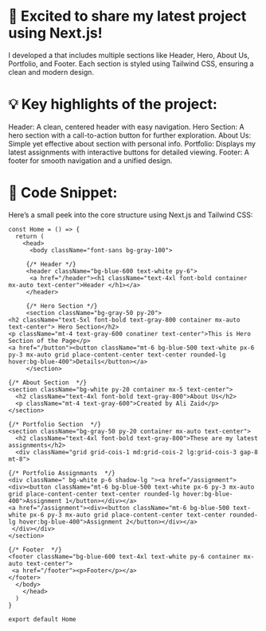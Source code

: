  # 🚀 Excited to share my latest project using Next.js!
I developed a that includes multiple sections like Header, Hero, About Us, Portfolio, and Footer. Each section is styled using Tailwind CSS, ensuring a clean and modern design.

# 💡 Key highlights of the project:

Header: A clean, centered header with easy navigation.
Hero Section: A hero section with a call-to-action button for further exploration.
About Us: Simple yet effective about section with personal info.
Portfolio: Displays my latest assignments with interactive buttons for detailed viewing.
Footer: A footer for smooth navigation and a unified design.

# 📂 Code Snippet:
Here’s a small peek into the core structure using Next.js and Tailwind CSS:

```
const Home = () => {
  return (
    <head>
      <body className="font-sans bg-gray-100">

     {/* Header */}
     <header className="bg-blue-600 text-white py-6">
      <a href="/header"><h1 className="text-4xl font-bold container mx-auto text-center">Header </h1></a>
     </header>

     {/* Hero Section */}
     <section className="bg-gray-50 py-20">
<h2 className="text-5xl font-bold text-gray-800 container mx-auto text-center"> Hero Section</h2>
<p className="mt-4 text-gray-600 conatiner text-center">This is Hero Section of the Page</p>
<a href="/button"><button className="mt-6 bg-blue-500 text-white px-6 py-3 mx-auto grid place-content-center text-center rounded-lg hover:bg-blue-400">Details</button></a>
     </section>

{/* About Section  */}
<section className="bg-white py-20 container mx-5 text-center">
  <h2 className="text-4xl font-bold text-gray-800">About Us</h2>
  <p className="mt-4 text-gray-600">Created by Ali Zaid</p>
</section>

{/* Portfolio Section  */}
<section className="bg-gray-50 py-20 container mx-auto text-center">
  <h2 className="text-4xl font-bold text-gray-800">These are my latest assignments</h2>
  <div className="grid grid-cois-1 md:grid-cois-2 lg:grid-cois-3 gap-8 mt-8">

{/* Portfolio Assignmants  */}
<div className=" bg-white p-6 shadow-lg "><a href="/assignment">
<div><button className="mt-6 bg-blue-500 text-white px-6 py-3 mx-auto grid place-content-center text-center rounded-lg hover:bg-blue-400">Assignment 1</button></div></a>
<a href="/assignment"><div><button className="mt-6 bg-blue-500 text-white px-6 py-3 mx-auto grid place-content-center text-center rounded-lg hover:bg-blue-400">Assignment 2</button></div></a>
 </div></div>
</section>

{/* Footer  */}
<footer className="bg-blue-600 text-4xl text-white py-6 container mx-auto text-center">
 <a href="/footer"><p>Footer</p></a>
</footer>
  </body>
    </head>
  )
}

export default Home
```



